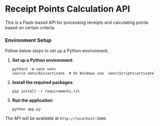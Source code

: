 # Receipt Points Calculation API

This is a Flask-based API for processing receipts and calculating points based on certain criteria.

### Environment Setup

Follow below steps to set up a Python environment.

1. **Set up a Python environment**:
    ```
    python3 -m venv venv
    source venv/bin/activate  # On Windows use `venv\Scripts\activate`
    ```

2. **Install the required packages**:
    ```
    pip install -r requirements.txt
    ```

3. **Run the application**:
    ```
    python app.py
    ```

The API will be available at `http://localhost:5000`.
